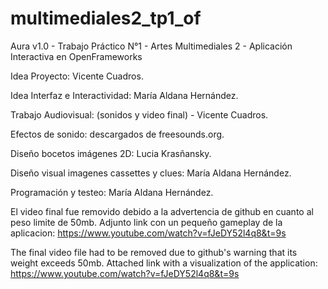 # multimediales2_tp1_of
Aura v1.0 - Trabajo Práctico N°1 - Artes Multimediales 2 - Aplicación Interactiva en OpenFrameworks

Idea Proyecto: Vicente Cuadros.

Idea Interfaz e Interactividad: María Aldana Hernández.

Trabajo Audiovisual: (sonidos y video final) - Vicente Cuadros.

Efectos de sonido: descargados de freesounds.org.

Diseño bocetos imágenes 2D: Lucia Krasñansky.

Diseño visual imagenes cassettes y clues: María Aldana Hernández.

Programación y testeo: María Aldana Hernández.

El video final fue removido debido a la advertencia de github en cuanto al peso limite de 50mb.
Adjunto link con un pequeño gameplay de la aplicacion: https://www.youtube.com/watch?v=fJeDY52l4q8&t=9s

The final video file had to be removed due to github's warning that its weight exceeds 50mb.
Attached link with a visualization of the application: https://www.youtube.com/watch?v=fJeDY52l4q8&t=9s

